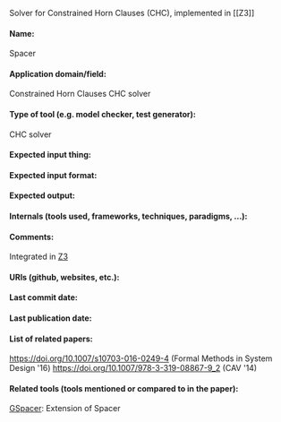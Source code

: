 Solver for Constrained Horn Clauses (CHC), implemented in [[Z3]]

#### Name:
Spacer

#### Application domain/field:
Constrained Horn Clauses
CHC solver

#### Type of tool (e.g. model checker, test generator):
CHC solver

#### Expected input thing:

#### Expected input format:

#### Expected output:

#### Internals (tools used, frameworks, techniques, paradigms, ...):

#### Comments:
Integrated in [Z3](Z3.md)

#### URIs (github, websites, etc.):

#### Last commit date:

#### Last publication date:

#### List of related papers:
https://doi.org/10.1007/s10703-016-0249-4 (Formal Methods in System Design '16)
https://doi.org/10.1007/978-3-319-08867-9_2 (CAV '14)

#### Related tools (tools mentioned or compared to in the paper):
[GSpacer](GSpacer.md): Extension of Spacer